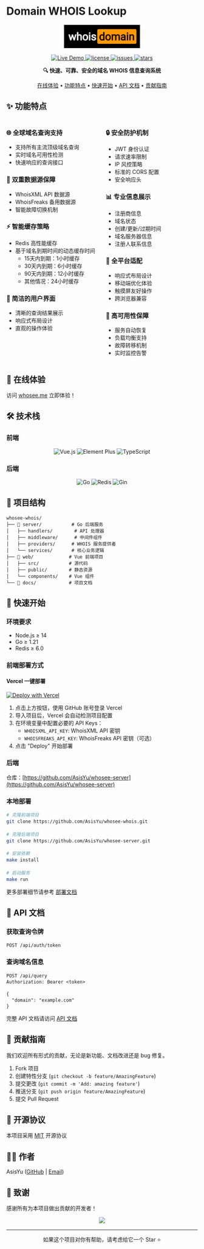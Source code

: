 # Domain WHOIS Lookup

<p align="center">
  <img src="docs/images/logo.png" alt="Domain WHOIS Logo" width="200"/>
</p>

<p align="center">
  <a href="https://whosee.me">
    <img src="https://img.shields.io/badge/Demo-whosee.me-blue?style=flat-square" alt="Live Demo"/>
  </a>
  <a href="https://github.com/AsisYu/whosee-whois/blob/main/LICENSE">
    <img src="https://img.shields.io/github/license/AsisYu/whosee-whois?style=flat-square" alt="license"/>
  </a>
  <a href="https://github.com/AsisYu/whosee-whois/issues">
    <img src="https://img.shields.io/github/issues/AsisYu/whosee-whois?style=flat-square" alt="issues"/>
  </a>
  <a href="https://github.com/AsisYu/whosee-whois/stargazers">
    <img src="https://img.shields.io/github/stars/AsisYu/whosee-whois?style=flat-square" alt="stars"/>
  </a>
</p>

<p align="center">
  <b>🔍 快速、可靠、安全的域名 WHOIS 信息查询系统</b>
</p>

<p align="center">
  <a href="https://whosee.me">在线体验</a> •
  <a href="#✨-功能特点">功能特点</a> •
  <a href="#🚀-快速开始">快速开始</a> •
  <a href="#📖-api-文档">API 文档</a> •
  <a href="#🤝-贡献指南">贡献指南</a>
</p>

## ✨ 功能特点

<div style="display: grid; grid-template-columns: repeat(2, 1fr); gap: 20px; margin: 20px 0;">

<div>

### 🌐 全球域名查询支持
- 支持所有主流顶级域名查询
- 实时域名可用性检测
- 快速响应的查询接口

### 🚀 双重数据源保障
- WhoisXML API 数据源
- WhoisFreaks 备用数据源
- 智能故障切换机制

### ⚡️ 智能缓存策略
- Redis 高性能缓存
- 基于域名到期时间的动态缓存时间
  - 15天内到期：1小时缓存
  - 30天内到期：6小时缓存
  - 90天内到期：12小时缓存
  - 其他情况：24小时缓存

### 🎨 简洁的用户界面
- 清晰的查询结果展示
- 响应式布局设计
- 直观的操作体验

</div>

<div>

### 🔒 安全防护机制
- JWT 身份认证
- 请求速率限制
- IP 风控策略
- 标准的 CORS 配置
- 安全响应头

### 📊 专业信息展示
- 注册商信息
- 域名状态
- 创建/更新/过期时间
- 域名服务器信息
- 注册人联系信息

### 📱 全平台适配
- 响应式布局设计
- 移动端优化体验
- 触摸屏友好操作
- 跨浏览器兼容

### 🔄 高可用性保障
- 服务自动恢复
- 负载均衡支持
- 故障转移机制
- 实时监控告警

</div>

</div>

## 🎯 在线体验

访问 [whosee.me](https://whosee.me) 立即体验！

## 🛠️ 技术栈

### 前端
<p align="center">
  <img src="https://img.shields.io/badge/Vue.js-3.x-4FC08D?style=for-the-badge&logo=vue.js&logoColor=white" alt="Vue.js"/>
  <img src="https://img.shields.io/badge/Element_Plus-Latest-409EFF?style=for-the-badge&logo=element&logoColor=white" alt="Element Plus"/>
  <img src="https://img.shields.io/badge/TypeScript-Latest-3178C6?style=for-the-badge&logo=typescript&logoColor=white" alt="TypeScript"/>
</p>

### 后端
<p align="center">
  <img src="https://img.shields.io/badge/Go-1.21+-00ADD8?style=for-the-badge&logo=go&logoColor=white" alt="Go"/>
  <img src="https://img.shields.io/badge/Redis-6.0+-DC382D?style=for-the-badge&logo=redis&logoColor=white" alt="Redis"/>
  <img src="https://img.shields.io/badge/Gin-Latest-00ADD8?style=for-the-badge&logo=go&logoColor=white" alt="Gin"/>
</p>

## 📁 项目结构

```
whosee-whois/
├── 📂 server/           # Go 后端服务
│   ├── handlers/        # API 处理器
│   ├── middleware/      # 中间件组件
│   ├── providers/      # WHOIS 服务提供者
│   └── services/       # 核心业务逻辑
├── 📂 web/             # Vue 前端项目
│   ├── src/           # 源代码
│   ├── public/        # 静态资源
│   └── components/    # Vue 组件
└── 📂 docs/            # 项目文档
```

## 🚀 快速开始

### 环境要求

- Node.js ≥ 14
- Go ≥ 1.21
- Redis ≥ 6.0

### 前端部署方式

#### Vercel 一键部署

[![Deploy with Vercel](https://vercel.com/button)](https://vercel.com/new/clone?repository-url=https%3A%2F%2Fgithub.com%2FAsisYu%2Fwhosee-whois)

1. 点击上方按钮，使用 GitHub 账号登录 Vercel
2. 导入项目后，Vercel 会自动检测项目配置
3. 在环境变量中配置必要的 API Keys：
   - `WHOISXML_API_KEY`: WhoisXML API 密钥
   - `WHOISFREAKS_API_KEY`: WhoisFreaks API 密钥（可选）
4. 点击 "Deploy" 开始部署

### 后端
仓库：[https://github.com/AsisYu/whosee-server](https://github.com/AsisYu/whosee-server)

### 本地部署

```bash
# 克隆前端项目
git clone https://github.com/AsisYu/whosee-whois.git

# 克隆后端项目
git clone https://github.com/AsisYu/whosee-server.git

# 安装依赖
make install

# 启动服务
make run
```

更多部署细节请参考 [部署文档](docs/deployment.md)

## 📖 API 文档

### 获取查询令牌
```http
POST /api/auth/token
```

### 查询域名信息
```http
POST /api/query
Authorization: Bearer <token>

{
  "domain": "example.com"
}
```

完整 API 文档请访问 [API 文档](docs/api.md)

## 🤝 贡献指南

我们欢迎所有形式的贡献，无论是新功能、文档改进还是 bug 修复。

1. Fork 项目
2. 创建特性分支 (`git checkout -b feature/AmazingFeature`)
3. 提交更改 (`git commit -m 'Add: amazing feature'`)
4. 推送分支 (`git push origin feature/AmazingFeature`)
5. 提交 Pull Request

## 📄 开源协议

本项目采用 [MIT](LICENSE) 开源协议

## 👨‍💻 作者

AsisYu ([GitHub](https://github.com/AsisYu) | [Email](mailto:2773943729@qq.com))

## 🌟 致谢

感谢所有为本项目做出贡献的开发者！

<p align="center">
  <img src="https://contrib.rocks/image?repo=AsisYu/whosee-whois" />
</p>

---

<p align="center">如果这个项目对你有帮助，请考虑给它一个 Star ⭐️</p>
